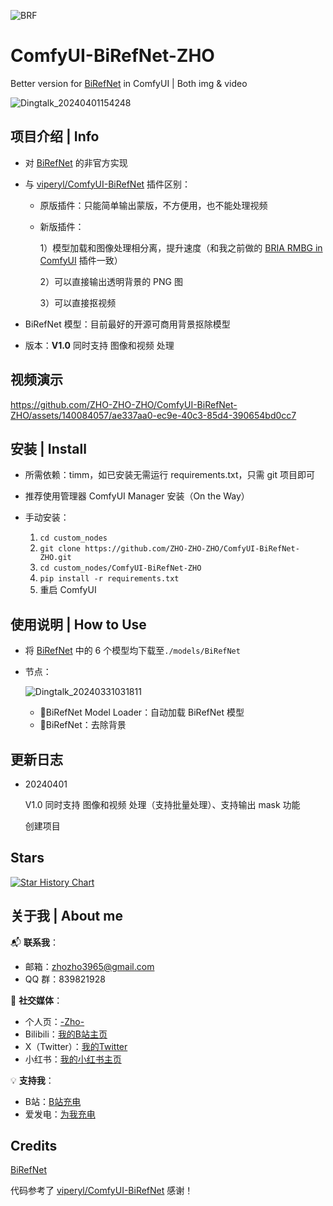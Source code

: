 ![BRF](https://github.com/ZHO-ZHO-ZHO/ComfyUI-BiRefNet-ZHO/assets/140084057/ad43b70b-370b-49ca-94df-46039a224ce5)


# ComfyUI-BiRefNet-ZHO

Better version for [BiRefNet](https://github.com/zhengpeng7/birefnet) in ComfyUI | Both img & video

![Dingtalk_20240401154248](https://github.com/ZHO-ZHO-ZHO/ComfyUI-BiRefNet-ZHO/assets/140084057/1d72a017-5dc5-482e-a0c7-284d14b807b7)


## 项目介绍 | Info

- 对 [BiRefNet](https://github.com/zhengpeng7/birefnet) 的非官方实现

- 与 [viperyl/ComfyUI-BiRefNet](https://github.com/viperyl/ComfyUI-BiRefNet) 插件区别：
  
   - 原版插件：只能简单输出蒙版，不方便用，也不能处理视频
     
   - 新版插件：
     
      1）模型加载和图像处理相分离，提升速度（和我之前做的 [BRIA RMBG in ComfyUI](https://github.com/ZHO-ZHO-ZHO/ComfyUI-BRIA_AI-RMBG) 插件一致）
 
      2）可以直接输出透明背景的 PNG 图
     
      3）可以直接抠视频

- BiRefNet 模型：目前最好的开源可商用背景抠除模型

- 版本：**V1.0** 同时支持 图像和视频 处理


## 视频演示


https://github.com/ZHO-ZHO-ZHO/ComfyUI-BiRefNet-ZHO/assets/140084057/ae337aa0-ec9e-40c3-85d4-390654bd0cc7


## 安装 | Install

- 所需依赖：timm，如已安装无需运行 requirements.txt，只需 git 项目即可

- 推荐使用管理器 ComfyUI Manager 安装（On the Way）

- 手动安装：
    1. `cd custom_nodes`
    2. `git clone https://github.com/ZHO-ZHO-ZHO/ComfyUI-BiRefNet-ZHO.git`
    3. `cd custom_nodes/ComfyUI-BiRefNet-ZHO`
    4. `pip install -r requirements.txt`
    5. 重启 ComfyUI


## 使用说明 | How to Use

- 将 [BiRefNet](https://huggingface.co/ViperYX/BiRefNet) 中的 6 个模型均下载至`./models/BiRefNet`

- 节点：

  ![Dingtalk_20240331031811](https://github.com/ZHO-ZHO-ZHO/ComfyUI-BiRefNet-ZHO/assets/140084057/ce37a57e-c5d0-4f17-9a87-457dd1022776)


   - 🧹BiRefNet Model Loader：自动加载 BiRefNet 模型
   - 🧹BiRefNet：去除背景


## 更新日志

- 20240401

  V1.0 同时支持 图像和视频 处理（支持批量处理）、支持输出 mask 功能

  创建项目 


## Stars 

[![Star History Chart](https://api.star-history.com/svg?repos=ZHO-ZHO-ZHO/ComfyUI-BiRefNet-ZHO&type=Date)](https://star-history.com/#ZHO-ZHO-ZHO/ComfyUI-BiRefNet-ZHO&Date)


## 关于我 | About me

📬 **联系我**：
- 邮箱：zhozho3965@gmail.com
- QQ 群：839821928

🔗 **社交媒体**：
- 个人页：[-Zho-](https://jike.city/zho)
- Bilibili：[我的B站主页](https://space.bilibili.com/484366804)
- X（Twitter）：[我的Twitter](https://twitter.com/ZHOZHO672070)
- 小红书：[我的小红书主页](https://www.xiaohongshu.com/user/profile/63f11530000000001001e0c8?xhsshare=CopyLink&appuid=63f11530000000001001e0c8&apptime=1690528872)

💡 **支持我**：
- B站：[B站充电](https://space.bilibili.com/484366804)
- 爱发电：[为我充电](https://afdian.net/a/ZHOZHO)


## Credits

[BiRefNet](https://github.com/zhengpeng7/birefnet)

代码参考了 [viperyl/ComfyUI-BiRefNet](https://github.com/viperyl/ComfyUI-BiRefNet) 感谢！
